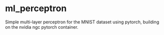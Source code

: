 # ml_perceptron
Simple multi-layer perceptron for the MNIST dataset using pytorch, building on the nvidia ngc pytorch container.
